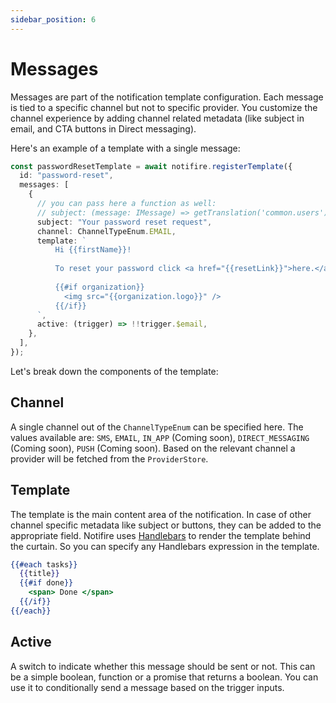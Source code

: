 ```yaml
---
sidebar_position: 6
---
```


# Messages

Messages are part of the notification template configuration. Each message is tied to a specific channel but not to specific provider. You customize the channel experience by adding channel related metadata (like subject in email, and CTA buttons in Direct messaging).

Here's an example of a template with a single message:

```typescript
const passwordResetTemplate = await notifire.registerTemplate({
  id: "password-reset",
  messages: [
    {
      // you can pass here a function as well:
      // subject: (message: IMessage) => getTranslation('common.users')
      subject: "Your password reset request",
      channel: ChannelTypeEnum.EMAIL,
      template: `
          Hi {{firstName}}!
          
          To reset your password click <a href="{{resetLink}}">here.</a>
          
          {{#if organization}}
            <img src="{{organization.logo}}" />
          {{/if}}
      `,
      active: (trigger) => !!trigger.$email,
    },
  ],
});
```

Let's break down the components of the template:

## Channel

A single channel out of the `ChannelTypeEnum` can be specified here. The values available are: `SMS`, `EMAIL`, `IN_APP` (Coming soon), `DIRECT_MESSAGING` (Coming soon), `PUSH` (Coming soon).
Based on the relevant channel a provider will be fetched from the `ProviderStore`.

## Template

The template is the main content area of the notification. In case of other channel specific metadata like subject or buttons, they can be added to the appropriate field. Notifire uses [Handlebars](https://handlebarsjs.com/) to render the template behind the curtain. So you can specify any Handlebars expression in the template.

```handlebars
{{#each tasks}}
  {{title}}
  {{#if done}}
    <span> Done </span>
  {{/if}}
{{/each}}
```

## Active

A switch to indicate whether this message should be sent or not. This can be a simple boolean, function or a promise that returns a boolean.
You can use it to conditionally send a message based on the trigger inputs.
